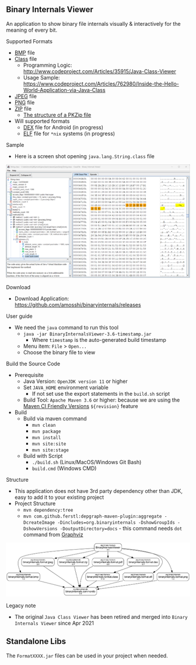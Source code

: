 ## Binary Internals Viewer

An application to show binary file internals visually & interactively for the meaning of every bit.

Supported Formats

* [BMP](https://en.wikipedia.org/wiki/BMP_file_format) file
* [Class](https://docs.oracle.com/javase/specs/) file
  * Programming Logic: http://www.codeproject.com/Articles/35915/Java-Class-Viewer
  * Usage Sample: https://www.codeproject.com/Articles/762980/Inside-the-Hello-World-Application-via-Java-Class
* [JPEG](https://en.wikipedia.org/wiki/JPEG) file
* [PNG](https://en.wikipedia.org/wiki/Portable_Network_Graphics) file
* [ZIP](https://en.wikipedia.org/wiki/ZIP_(file_format)) file
  * [The structure of a PKZip file](https://users.cs.jmu.edu/buchhofp/forensics/formats/pkzip.html)
* Will supported formats
  * [DEX](https://en.wikipedia.org/wiki/Dalvik_(software)) file for Android (in progress)
  * [ELF](https://en.wikipedia.org/wiki/Executable_and_Linkable_Format) file for `*nix` systems (in progress)
 
Sample

* Here is a screen shot opening `java.lang.String.class` file

![Sample Class](docs/sample-class-string.png)


Download

* Download Application: https://github.com/amosshi/binaryinternals/releases

User guide

* We need the `java` command to run this tool
  * `java -jar BinaryInternalsViewer-3.6-timestamp.jar`
    * Where `timestamp` is the auto-generated build timestamp
  * Menu item: `File` > `Open...`
  * Choose the binary file to view

Build the Source Code

* Prerequisite
  * Java Version: `OpenJDK version 11` or higher
  * Set `JAVA_HOME` environment variable
    * If not set use the export statements in the `build.sh` script
  * Build Tool: `Apache Maven 3.6` or higher: because we are using the [Maven CI Friendly Versions](https://maven.apache.org/maven-ci-friendly.html) `${revision}` feature
* Build
  * Build via maven command
    * `mvn clean`
    * `mvn package`
    * `mvn install`
    * `mvn site:site`
    * `mvn site:stage`
  * Build with Script
    * `./build.sh` (Linux/MacOS/Windows Git Bash)
    * `build.cmd` (Windows CMD)

Structure

* This application does not have 3rd party dependency other than JDK, easy to add it to your existing project
* Project Structure
  * `mvn dependency:tree`
  * `mvn com.github.ferstl:depgraph-maven-plugin:aggregate -DcreateImage -Dincludes=org.binaryinternals -DshowGroupIds -DshowVersions -DoutputDirectory=docs` - this command needs `dot` command from [Graphviz](https://graphviz.org/)

![Dependency Graph](docs/dependency-graph.png)

Legacy note

* The original `Java Class Viewer` has been retired and merged into `Binary Internals Viewer` since Apr 2021


## Standalone Libs

The `FormatXXXX.jar` files can be used in your project when needed.
